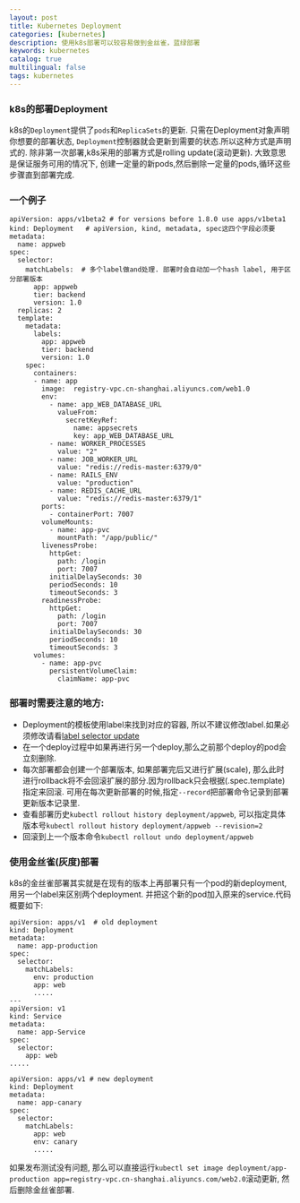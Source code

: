 ```yaml
---
layout: post
title: Kubernetes Deployment
categories: [kubernetes]
description: 使用k8s部署可以较容易做到金丝雀，蓝绿部署
keywords: kubernetes
catalog: true
multilingual: false
tags: kubernetes
---
```


### k8s的部署Deployment
k8s的`Deployment`提供了`pods`和`ReplicaSets`的更新.
只需在Deployment对象声明你想要的部署状态, `Deployment`控制器就会更新到需要的状态.所以这种方式是声明式的.
除非第一次部署,k8s采用的部署方式是rolling update(滚动更新). 大致意思是保证服务可用的情况下, 创建一定量的新pods,然后删除一定量的pods,循环这些步骤直到部署完成.

### 一个例子
```
apiVersion: apps/v1beta2 # for versions before 1.8.0 use apps/v1beta1
kind: Deployment   # apiVersion, kind, metadata, spec这四个字段必须要
metadata:
  name: appweb
spec:
  selector:
    matchLabels:  # 多个label做and处理. 部署时会自动加一个hash label, 用于区分部署版本
      app: appweb
      tier: backend
      version: 1.0
  replicas: 2
  template:
    metadata:
      labels:
        app: appweb
        tier: backend
        version: 1.0
    spec:
      containers:
      - name: app
        image:  registry-vpc.cn-shanghai.aliyuncs.com/web1.0
        env:
          - name: app_WEB_DATABASE_URL
            valueFrom:
              secretKeyRef:
                name: appsecrets
                key: app_WEB_DATABASE_URL
          - name: WORKER_PROCESSES
            value: "2"
          - name: JOB_WORKER_URL
            value: "redis://redis-master:6379/0"
          - name: RAILS_ENV
            value: "production"
          - name: REDIS_CACHE_URL
            value: "redis://redis-master:6379/1"
        ports:
          - containerPort: 7007
        volumeMounts:
          - name: app-pvc
            mountPath: "/app/public/"
        livenessProbe:
          httpGet:
            path: /login
            port: 7007
          initialDelaySeconds: 30
          periodSeconds: 10
          timeoutSeconds: 3
        readinessProbe:
          httpGet:
            path: /login
            port: 7007
          initialDelaySeconds: 30
          periodSeconds: 10
          timeoutSeconds: 3
      volumes:
        - name: app-pvc
          persistentVolumeClaim:
            claimName: app-pvc

```
### 部署时需要注意的地方:
- Deployment的模板使用label来找到对应的容器, 所以不建议修改label.如果必须修改请看[label selector update](https://kubernetes.io/docs/concepts/workloads/controllers/deployment/#label-selector-updates)
- 在一个deploy过程中如果再进行另一个deploy,那么之前那个deploy的pod会立刻删除.
- 每次部署都会创建一个部署版本, 如果部署完后又进行扩展(scale), 那么此时进行rollback将不会回滚扩展的部分.因为rollback只会根据(.spec.template)指定来回滚. 可用在每次更新部署的时候,指定`--record`把部署命令记录到部署更新版本记录里.
- 查看部署历史`kubectl rollout history deployment/appweb`, 可以指定具体版本号`kubectl rollout history deployment/appweb --revision=2`
- 回滚到上一个版本命令`kubectl rollout undo deployment/appweb`

### 使用金丝雀(灰度)部署
k8s的金丝雀部署其实就是在现有的版本上再部署只有一个pod的新deployment,用另一个label来区别两个deployment.
并把这个新的pod加入原来的service.代码概要如下:
```
apiVersion: apps/v1  # old deployment
kind: Deployment
metadata:
  name: app-production
spec:
  selector:
    matchLabels:
      env: production
      app: web
      .....
---
apiVersion: v1
kind: Service
metadata:
  name: app-Service
spec:
  selector:
    app: web
.....
```
```
apiVersion: apps/v1 # new deployment
kind: Deployment
metadata:
  name: app-canary
spec:
  selector:
    matchLabels:
      app: web
      env: canary
      .....
```
如果发布测试没有问题, 那么可以直接运行`kubectl set image deployment/app-production app=registry-vpc.cn-shanghai.aliyuncs.com/web2.0`滚动更新, 然后删除金丝雀部署.
